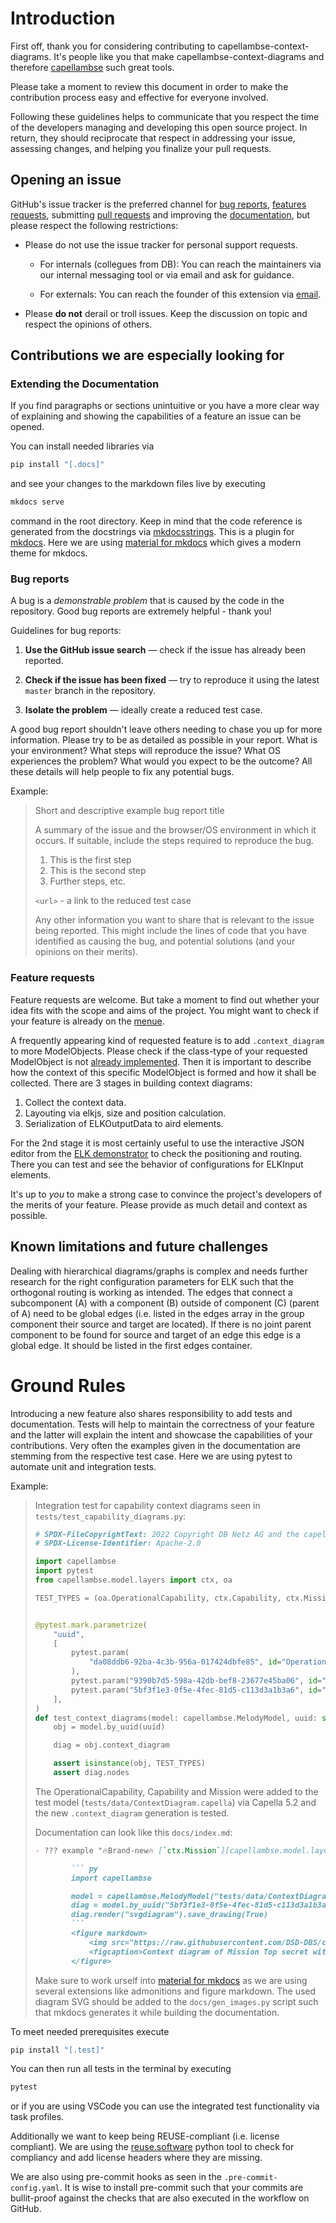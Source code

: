 <!--
 ~ SPDX-FileCopyrightText: 2022 Copyright DB Netz AG and the capellambse-context-diagrams contributors
 ~ SPDX-License-Identifier: Apache-2.0
 -->

# Introduction

First off, thank you for considering contributing to capellambse-context-diagrams. It's people like you that make capellambse-context-diagrams and therefore [capellambse](https://github.com/DSD-DBS/py-capellambse) such great tools.

Please take a moment to review this document in order to make the contribution process easy and effective for everyone involved.

Following these guidelines helps to communicate that you respect the time of the developers managing and developing this open source project. In return, they should reciprocate that respect in addressing your issue, assessing changes, and helping you finalize your pull requests.

## Opening an issue

GitHub's issue tracker is the preferred channel for [bug reports](#bug-reports), [features requests](#feature-requests), submitting [pull requests](#pull-requests) and improving the [documentation](#extending-the-documentation), but please respect the following restrictions:

* Please do not use the issue tracker for personal support requests.
    - For internals (collegues from DB): You can reach the maintainers via our internal messaging tool or via email and ask for guidance.

    - For externals: You can reach the founder of this extension via [email](mailto:ernst.wuerger@deutschebahn.com?subject=[capellambse-context-diagrams]%20My%20problem).

* Please **do not** derail or troll issues. Keep the discussion on topic and
  respect the opinions of others.

## Contributions we are especially looking for

### Extending the Documentation

If you find paragraphs or sections unintuitive or you have a more clear way of explaining and showing the capabilities of a feature an issue can be opened.

You can install needed libraries via

```bash
pip install "[.docs]"
```

and see your changes to the markdown files live by executing

```bash
mkdocs serve
```

command in the root directory. Keep in mind that the code reference is generated from the docstrings via [mkdocsstrings](https://mkdocstrings.github.io/). This is a plugin for [mkdocs](https://www.mkdocs.org/). Here we are using [material for mkdocs](https://squidfunk.github.io/mkdocs-material/) which gives a modern theme for mkdocs.

### Bug reports

A bug is a _demonstrable problem_ that is caused by the code in the repository.
Good bug reports are extremely helpful - thank you!

Guidelines for bug reports:

1. **Use the GitHub issue search** &mdash; check if the issue has already been
   reported.

2. **Check if the issue has been fixed** &mdash; try to reproduce it using the
   latest `master` branch in the repository.

3. **Isolate the problem** &mdash; ideally create a reduced test case.

A good bug report shouldn't leave others needing to chase you up for more
information. Please try to be as detailed as possible in your report. What is
your environment? What steps will reproduce the issue? What OS experiences the
problem? What would you expect to be the outcome? All these details will help
people to fix any potential bugs.

Example:

> Short and descriptive example bug report title
>
> A summary of the issue and the browser/OS environment in which it occurs. If
> suitable, include the steps required to reproduce the bug.
>
> 1. This is the first step
> 2. This is the second step
> 3. Further steps, etc.
>
> `<url>` - a link to the reduced test case
>
> Any other information you want to share that is relevant to the issue being
> reported. This might include the lines of code that you have identified as
> causing the bug, and potential solutions (and your opinions on their
> merits).

### Feature requests

Feature requests are welcome. But take a moment to find out whether your idea
fits with the scope and aims of the project. You might want to check if your feature is already on the [menue](https://github.com/DSD-DBS/capellambse-context-diagrams/projects?type=beta).

A frequently appearing kind of requested feature is to add `.context_diagram` to more ModelObjects. Please check if the class-type of your requested ModelObject is not [already implemented](https://dsd-dbs.github.io/capellambse-context-diagrams/#features). Then it is important to describe how the context of this specific ModelObject is formed and how it shall be collected. There are 3 stages in building context diagrams:

  1. Collect the context data.
  2. Layouting via elkjs, size and position calculation.
  3. Serialization of ELKOutputData to aird elements.

For the 2nd stage it is most certainly useful to use the interactive JSON editor from the [ELK demonstrator](https://rtsys.informatik.uni-kiel.de/elklive/) to check the positioning and routing. There you can test and see the behavior of configurations for ELKInput elements.

It's up to *you* to make a strong case to convince the project's developers of the merits of your feature. Please provide as much detail and context as possible.

## Known limitations and future challenges

Dealing with hierarchical diagrams/graphs is complex and needs further research for the right configuration parameters for ELK such that the orthogonal routing is working as intended. The edges that connect a subcomponent (A) with a component (B) outside of component (C) (parent of A) need to be global edges (i.e. listed in the edges array in the group component their source and target are located). If there is no joint parent component to be found for source and target of an edge this edge is a global edge. It should be listed in the first edges container.

# Ground Rules

Introducing a new feature also shares responsibility to add tests and documentation. Tests will help to maintain the correctness of your feature and the latter will explain the intent and showcase the capabilities of your contributions. Very often the examples given in the documentation are stemming from the respective test case. Here we are using pytest to automate unit and integration tests.

Example:

> Integration test for capability context diagrams seen in `tests/test_capability_diagrams.py`:
>
> ```python
> # SPDX-FileCopyrightText: 2022 Copyright DB Netz AG and the capellambse-context-diagrams contributors
> # SPDX-License-Identifier: Apache-2.0
>
> import capellambse
> import pytest
> from capellambse.model.layers import ctx, oa
>
> TEST_TYPES = (oa.OperationalCapability, ctx.Capability, ctx.Mission)
>
>
> @pytest.mark.parametrize(
>     "uuid",
>     [
>         pytest.param(
>             "da08ddb6-92ba-4c3b-956a-017424dbfe85", id="OperationalCapability"
>         ),
>         pytest.param("9390b7d5-598a-42db-bef8-23677e45ba06", id="Capability"),
>         pytest.param("5bf3f1e3-0f5e-4fec-81d5-c113d3a1b3a6", id="Mission"),
>     ],
> )
> def test_context_diagrams(model: capellambse.MelodyModel, uuid: str) -> None:
>     obj = model.by_uuid(uuid)
>
>     diag = obj.context_diagram
>
>     assert isinstance(obj, TEST_TYPES)
>     assert diag.nodes
> ```
>
> The OperationalCapability, Capability and Mission were added to the test model (`tests/data/ContextDiagram.capella`) via Capella 5.2 and the new `.context_diagram` generation is tested.
>
> Documentation can look like this `docs/index.md`:
> ```markdown
> - ??? example "🔥Brand-new🔥 [`ctx.Mission`][capellambse.model.layers.ctx.Mission] (MCB) 🔥Brand-new🔥"
>
>         ``` py
>         import capellambse
>
>         model = capellambse.MelodyModel("tests/data/ContextDiagram.aird")
>         diag = model.by_uuid("5bf3f1e3-0f5e-4fec-81d5-c113d3a1b3a6").context_diagram
>         diag.render("svgdiagram").save_drawing(True)
>         ```
>         <figure markdown>
>             <img src="https://raw.githubusercontent.com/DSD-DBS/capellambse-context-diagrams/blob/gh-pages/assets/images/Context of Top secret.svg" width="1000000">
>             <figcaption>Context diagram of Mission Top secret with type [MCB]</figcaption>
>         </figure>
> ```
>
> Make sure to work urself into [material for mkdocs](https://squidfunk.github.io/mkdocs-material/reference/) as we are using several extensions like admonitions and figure markdown. The used diagram SVG should be added to the `docs/gen_images.py` script such that mkdocs generates it while building the documentation.

To meet needed prerequisites execute
```bash
pip install "[.test]"
```

You can then run all tests in the terminal by executing

```bash
pytest
```

or if you are using VSCode you can use the integrated test functionality via task profiles.

Additionally we want to keep being REUSE-compliant (i.e. license compliant). We are using the [reuse.software](https://reuse.software/tutorial/) python tool to check for compliancy and add license headers where they are missing.

We are also using pre-commit hooks as seen in the `.pre-commit-config.yaml`. It is wise to install pre-commit such that your commits are bullit-proof against the checks that are also executed in the workflow on GitHub.
